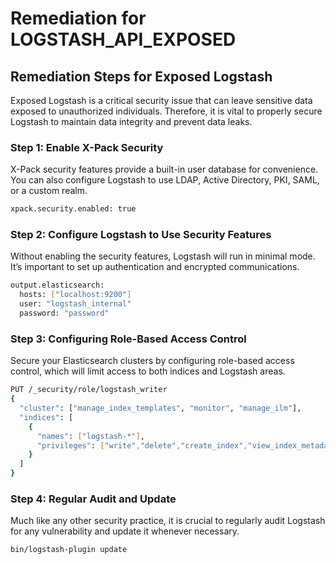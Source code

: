 # Remediation for LOGSTASH_API_EXPOSED

## Remediation Steps for Exposed Logstash
Exposed Logstash is a critical security issue that can leave sensitive data exposed to unauthorized individuals. Therefore, it is vital to properly secure Logstash to maintain data integrity and prevent data leaks.
### Step 1: Enable X-Pack Security
X-Pack security features provide a built-in user database for convenience. You can also configure Logstash to use LDAP, Active Directory, PKI, SAML, or a custom realm.
```bash
xpack.security.enabled: true
```
### Step 2: Configure Logstash to Use Security Features 
Without enabling the security features, Logstash will run in minimal mode. It’s important to set up authentication and encrypted communications.
```bash
output.elasticsearch:
  hosts: ["localhost:9200"]
  user: "logstash_internal"
  password: "password"
```
### Step 3: Configuring Role-Based Access Control
Secure your Elasticsearch clusters by configuring role-based access control, which will limit access to both indices and Logstash areas.
```bash
PUT /_security/role/logstash_writer
{
  "cluster": ["manage_index_templates", "monitor", "manage_ilm"],
  "indices": [
    {
      "names": ["logstash-*"],
      "privileges": ["write","delete","create_index","view_index_metadata"]
    }
  ]
}
```
### Step 4: Regular Audit and Update
Much like any other security practice, it is crucial to regularly audit Logstash for any vulnerability and update it whenever necessary.
```bash
bin/logstash-plugin update 
```